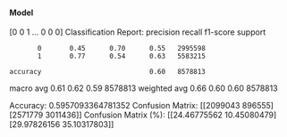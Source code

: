 #### Model
[0 0 1 ... 0 0 0]
Classification Report:
              precision    recall  f1-score   support

           0       0.45      0.70      0.55   2995598
           1       0.77      0.54      0.63   5583215

    accuracy                           0.60   8578813
   macro avg       0.61      0.62      0.59   8578813
weighted avg       0.66      0.60      0.60   8578813

Accuracy: 0.5957093364781352
Confusion Matrix:
[[2099043  896555]
 [2571779 3011436]]
Confusion Matrix (%):
[[24.46775562 10.45080479]
 [29.97826156 35.10317803]]
